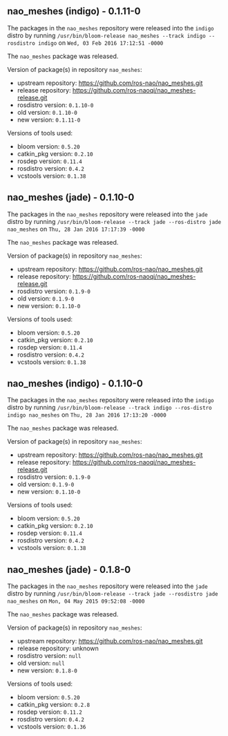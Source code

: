 ## nao_meshes (indigo) - 0.1.11-0

The packages in the `nao_meshes` repository were released into the `indigo` distro by running `/usr/bin/bloom-release nao_meshes --track indigo --rosdistro indigo` on `Wed, 03 Feb 2016 17:12:51 -0000`

The `nao_meshes` package was released.

Version of package(s) in repository `nao_meshes`:
- upstream repository: https://github.com/ros-nao/nao_meshes.git
- release repository: https://github.com/ros-naoqi/nao_meshes-release.git
- rosdistro version: `0.1.10-0`
- old version: `0.1.10-0`
- new version: `0.1.11-0`

Versions of tools used:
- bloom version: `0.5.20`
- catkin_pkg version: `0.2.10`
- rosdep version: `0.11.4`
- rosdistro version: `0.4.2`
- vcstools version: `0.1.38`


## nao_meshes (jade) - 0.1.10-0

The packages in the `nao_meshes` repository were released into the `jade` distro by running `/usr/bin/bloom-release --track jade --ros-distro jade nao_meshes` on `Thu, 28 Jan 2016 17:17:39 -0000`

The `nao_meshes` package was released.

Version of package(s) in repository `nao_meshes`:
- upstream repository: https://github.com/ros-nao/nao_meshes.git
- release repository: https://github.com/ros-naoqi/nao_meshes-release.git
- rosdistro version: `0.1.9-0`
- old version: `0.1.9-0`
- new version: `0.1.10-0`

Versions of tools used:
- bloom version: `0.5.20`
- catkin_pkg version: `0.2.10`
- rosdep version: `0.11.4`
- rosdistro version: `0.4.2`
- vcstools version: `0.1.38`


## nao_meshes (indigo) - 0.1.10-0

The packages in the `nao_meshes` repository were released into the `indigo` distro by running `/usr/bin/bloom-release --track indigo --ros-distro indigo nao_meshes` on `Thu, 28 Jan 2016 17:13:20 -0000`

The `nao_meshes` package was released.

Version of package(s) in repository `nao_meshes`:
- upstream repository: https://github.com/ros-nao/nao_meshes.git
- release repository: https://github.com/ros-naoqi/nao_meshes-release.git
- rosdistro version: `0.1.9-0`
- old version: `0.1.9-0`
- new version: `0.1.10-0`

Versions of tools used:
- bloom version: `0.5.20`
- catkin_pkg version: `0.2.10`
- rosdep version: `0.11.4`
- rosdistro version: `0.4.2`
- vcstools version: `0.1.38`


## nao_meshes (jade) - 0.1.8-0

The packages in the `nao_meshes` repository were released into the `jade` distro by running `/usr/bin/bloom-release --track jade --rosdistro jade nao_meshes` on `Mon, 04 May 2015 09:52:08 -0000`

The `nao_meshes` package was released.

Version of package(s) in repository `nao_meshes`:
- upstream repository: https://github.com/ros-nao/nao_meshes.git
- release repository: unknown
- rosdistro version: `null`
- old version: `null`
- new version: `0.1.8-0`

Versions of tools used:
- bloom version: `0.5.20`
- catkin_pkg version: `0.2.8`
- rosdep version: `0.11.2`
- rosdistro version: `0.4.2`
- vcstools version: `0.1.36`


